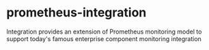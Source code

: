 # prometheus-integration
Integration provides an extension of Prometheus monitoring model to support today's famous enterprise component monitoring integration
